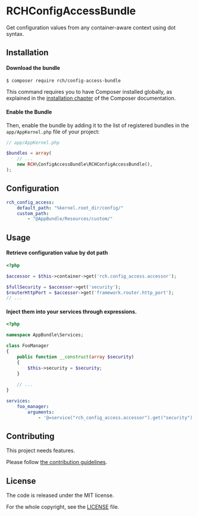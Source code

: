 RCHConfigAccessBundle
=====================

Get configuration values from any container-aware context using dot syntax.

Installation
------------

#### Download the bundle

```bash
$ composer require rch/config-access-bundle
```

This command requires you to have Composer installed globally, as explained
in the [installation chapter](https://getcomposer.org/doc/00-intro.md)
of the Composer documentation.

#### Enable the Bundle

Then, enable the bundle by adding it to the list of registered bundles
in the `app/AppKernel.php` file of your project:

```php
// app/AppKernel.php

$bundles = array(
    // ...
    new RCH\ConfigAccessBundle\RCHConfigAccessBundle(),
);
```

Configuration
--------------

```yaml
rch_config_access:
    default_path: "%kernel.root_dir/config/"
    custom_path:
        - "@AppBundle/Resources/custom/"
```

Usage
-----

#### Retrieve configuration value by dot path

```php
<?php

$accessor = $this->container->get('rch.config_access.accessor');

$fullSecurity = $accessor->get('security');
$routerHttpPort = $accessor->get('framework.router.http_port');
// ...
```

#### Inject them into your services through expressions.

```php
<?php

namespace AppBundle\Services;

class FooManager 
{
    public function __construct(array $security)
    {
        $this->security = $security;
    }
    
    // ...
}
```

```yaml
services:
    foo_manager:
        arguments: 
            - '@=service("rch_config_access.accessor").get("security")'
```

Contributing
------------

This project needs features.

Please follow [the contribution guidelines](CONTRIBUTING.md).

License
-------

The code is released under the MIT license.

For the whole copyright, see the [LICENSE](LICENSE) file.
